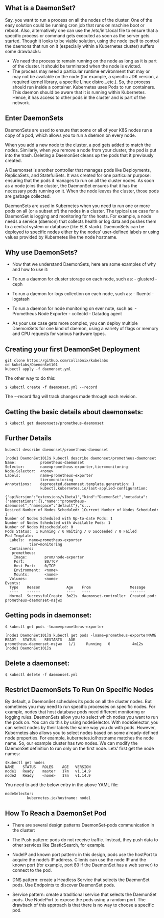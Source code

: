 ## What is a DaemonSet?

Say, you want to run a process on all the nodes of the cluster. One of the easy solution could be running cron job that runs on machine boot or reboot. Also, alternatively one can use the /etc/init.local file to ensure that a specific process or command gets executed as soon as the server gets started. Though it looks to be viable solution, using the node itself to control the daemons that run on it (especially within a Kubernetes cluster) suffers some drawbacks:

- We need the process to remain running on the node as long as it is part of the cluster. It should be terminated when the node is evicted.
- The process may need a particular runtime environment that may or may not be available on the node (for example, a specific JDK version, a required kernel library, a specific Linux distro...etc.). So, the process should run inside a container. Kubernetes uses Pods to run containers. This daemon should be aware that it is running within Kubernetes. Hence, it has access to other pods in the cluster and is part of the network.


## Enter DaemonSets

DaemonSets are used to ensure that some or all of your K8S nodes run a copy of a pod, which allows you to run a daemon on every node.

When you add a new node to the cluster, a pod gets added to match the nodes. Similarly, when you remove a node from your cluster, the pod is put into the trash. Deleting a DaemonSet cleans up the pods that it previously created.

A Daemonset is another controller that manages pods like Deployments, ReplicaSets, and StatefulSets. It was created for one particular purpose: ensuring that the pods it manages to run on all the cluster nodes. As soon as a node joins the cluster, the DaemonSet ensures that it has the necessary pods running on it. When the node leaves the cluster, those pods are garbage collected.

DaemonSets are used in Kubernetes when you need to run one or more pods on all (or a subset of) the nodes in a cluster.
The typical use case for a DaemonSet is logging and monitoring for the hosts. For example, a node needs a service (daemon) that collects health or log data and pushes them to a central system or database (like ELK stack). DaemonSets can be deployed to specific nodes either by the nodes’ user-defined labels or using values provided by Kubernetes like the node hostname.

##  Why use DaemonSets?

- Now that we understand DaemonSets, here are some examples of why and how to use it:

- To run a daemon for cluster storage on each node, such as:
       - glusterd
       - ceph
- To run a daemon for logs collection on each node, such as:
      - fluentd
      - logstash
- To run a daemon for node monitoring on ever note, such as:
      - Prometheus Node Exporter
      - collectd
      - Datadog agent

- As your use case gets more complex, you can deploy multiple DaemonSets for one kind of daemon, using a variety of flags or memory and CPU requests for various hardware types.

## Creating your first DeamonSet Deployment

```
git clone https://github.com/collabnix/kubelabs
cd kubelabs/DaemonSet101
kubectl apply -f daemonset.yml
```

The other way to do this:

``` 
$ kubectl create -f daemonset.yml --record 
```

The --record flag will track changes made through each revision.

## Getting the basic details about daemonsets:

```
$ kubectl get daemonsets/prometheus-daemonset
```

## Further Details

```
kubectl describe daemonset/prometheus-daemonset
```

```
[node1 DaemonSet101]$ kubectl describe daemonset/prometheus-daemonset
Name:           prometheus-daemonset
Selector:       name=prometheus-exporter,tier=monitoring
Node-Selector:  <none>
Labels:         name=prometheus-exporter
                tier=monitoring
Annotations:    deprecated.daemonset.template.generation: 1
                kubectl.kubernetes.io/last-applied-configuration:
                  {"apiVersion":"extensions/v1beta1","kind":"DaemonSet","metadata":{"annotations":{},"name":"prometheus-daemonset","namespace":"default"},"s...
Desired Number of Nodes Scheduled: 1Current Number of Nodes Scheduled: 1
Number of Nodes Scheduled with Up-to-date Pods: 1
Number of Nodes Scheduled with Available Pods: 1
Number of Nodes Misscheduled: 0
Pods Status:  1 Running / 0 Waiting / 0 Succeeded / 0 Failed
Pod Template:
  Labels:  name=prometheus-exporter
           tier=monitoring
  Containers:
   prometheus:
    Image:        prom/node-exporter
    Port:         80/TCP
    Host Port:    0/TCP
    Environment:  <none>
    Mounts:       <none>
  Volumes:        <none>
Events:
  Type    Reason            Age    From                  Message
  ----    ------            ----   ----                  -------
  Normal  SuccessfulCreate  3m21s  daemonset-controller  Created pod: prometheus-daemonset-nsjwx
 ```

## Getting pods in daemonset:

``` 
$ kubectl get pods -lname=prometheus-exporter
```

```
[node1 DaemonSet101]$ kubectl get pods -lname=prometheus-exporterNAME                         
READY   STATUS    RESTARTS   AGE
prometheus-daemonset-nsjwx   1/1     Running   0          4m12s
[node1 DaemonSet101]$
```

## Delete a daemonset:

```
$ kubectl delete -f daemonset.yml
```


##  Restrict DaemonSets To Run On Specific Nodes

By default, a DaemonSet schedules its pods on all the cluster nodes. But sometimes you may need to run specific processes on specific nodes. For example, nodes that host database pods need different monitoring or logging rules. DaemonSets allow you to select which nodes you want to run the pods on. You can do this by using nodeSelector. With nodeSelector, you can select nodes by their labels the same way you do with pods. However, Kubernetes also allows you to select nodes based on some already-defined node properties. For example, kubernetes.io/hostname matches the node name. So, our example cluster has two nodes. We can modify the DaemonSet definition to run only on the first node. Lets’ first get the node names:

```
$kubectl get nodes
NAME    STATUS   ROLES    AGE   VERSION
node1   Ready    master   17m   v1.14.9
node2   Ready    <none>   17m   v1.14.9
```

You need to add the below entry in the above YAML file:

```
nodeSelector:
    	  kubernetes.io/hostname: node1
 ```


## How To Reach a DaemonSet Pod

- There are several design patterns DaemonSet-pods communication in the cluster:

 - The Push pattern: pods do not receive traffic. Instead, they push data to other services like ElasticSearch, for example.
 - NodeIP and known port pattern: in this design, pods use the hostPort to acquire the node’s IP address. Clients can use the node IP and the known port (for example, port 80 if the DaemonSet has a web server) to connect to the pod.
 - DNS pattern: create a Headless Service that selects the DaemonSet pods. Use Endpoints to discover DaemonSet pods.
 - Service pattern: create a traditional service that selects the DaemonSet pods. Use NodePort to expose the pods using a random port. The drawback of this approach is that there is no way to choose a specific pod.

